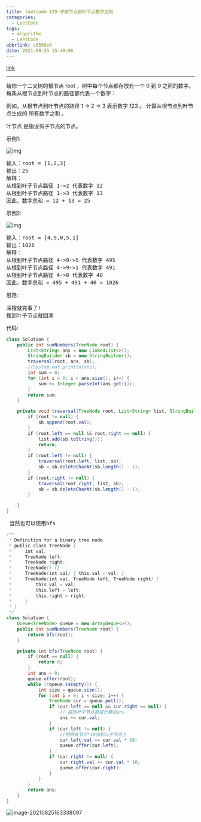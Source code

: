 ```yaml
---
title: leetcode-129-求根节点到叶节点数字之和
categories:
  - LeetCode
tags:
  - algorithm
  - LeetCode
abbrlink: c8556e4
date: 2021-08-25 15:40:08
---
```




[link](https://leetcode-cn.com/problems/sum-root-to-leaf-numbers/)

<hr/>

给你一个二叉树的根节点 root ，树中每个节点都存放有一个 0 到 9 之间的数字。
每条从根节点到叶节点的路径都代表一个数字：

例如，从根节点到叶节点的路径 1 -> 2 -> 3 表示数字 123 。
计算从根节点到叶节点生成的 所有数字之和 。

叶节点 是指没有子节点的节点。

示例1:

![img](https://gitee.com/cao_ziqiang/img/raw/master/20210825154514.jpeg)

<pre>
输入：root = [1,2,3]
输出：25
解释：
从根到叶子节点路径 1->2 代表数字 12
从根到叶子节点路径 1->3 代表数字 13
因此，数字总和 = 12 + 13 = 25
</pre>

示例2:

![img](https://gitee.com/cao_ziqiang/img/raw/master/20210825154541.jpeg)

<pre>
输入：root = [4,9,0,5,1]
输出：1026
解释：
从根到叶子节点路径 4->9->5 代表数字 495
从根到叶子节点路径 4->9->1 代表数字 491
从根到叶子节点路径 4->0 代表数字 40
因此，数字总和 = 495 + 491 + 40 = 1026
</pre>

思路:

<pre>
深搜就完事了!
搜到叶子节点就回溯
</pre>

代码:

```java
class Solution {
    public int sumNumbers(TreeNode root) {
        List<String> ans = new LinkedList<>();
        StringBuilder sb = new StringBuilder();
        traversal(root, ans, sb);
        //System.out.println(ans);
        int sum = 0;
        for (int i = 0; i < ans.size(); i++) {
            sum += Integer.parseInt(ans.get(i));
        }
        return sum;
    }

    private void traversal(TreeNode root, List<String> list, StringBuilder sb) {
        if (root != null) {
            sb.append(root.val);
        }
        if (root.left == null && root.right == null) {
            list.add(sb.toString());
            return;
        }
        if (root.left != null) {
            traversal(root.left, list, sb);
            sb = sb.deleteCharAt(sb.length() - 1);
        }
        if (root.right != null) {
            traversal(root.right, list, sb);
            sb = sb.deleteCharAt(sb.length() - 1);
        }

    }
}
```

<pre>
 当然也可以使用bfs
</pre>

```java
/**
 * Definition for a binary tree node.
 * public class TreeNode {
 *     int val;
 *     TreeNode left;
 *     TreeNode right;
 *     TreeNode() {}
 *     TreeNode(int val) { this.val = val; }
 *     TreeNode(int val, TreeNode left, TreeNode right) {
 *         this.val = val;
 *         this.left = left;
 *         this.right = right;
 *     }
 * }
 */
class Solution {
    Queue<TreeNode> queue = new ArrayDeque<>();
    public int sumNumbers(TreeNode root) {
        return bfs(root);
    }

    private int bfs(TreeNode root) {
        if (root == null) {
            return 0;
        }
        int ans = 0;
        queue.offer(root);
        while (!queue.isEmpty()) {
            int size = queue.size();
            for (int i = 0; i < size; i++) {
                TreeNode cur = queue.poll();
                if (cur.left == null && cur.right == null) {
                    // 碰到叶子节点直接计算进ans
                    ans += cur.val;
                }
                if (cur.left != null) {
                    //把原有节点*10加到儿子节点上
                    cur.left.val += cur.val * 10;
                    queue.offer(cur.left);
                }
                if (cur.right != null) {
                    cur.right.val += cur.val * 10;
                    queue.offer(cur.right);
                }
            }
        }
        return ans;
    }
}
```

![image-20210825163338097](https://gitee.com/cao_ziqiang/img/raw/master/20210825163338.png)

